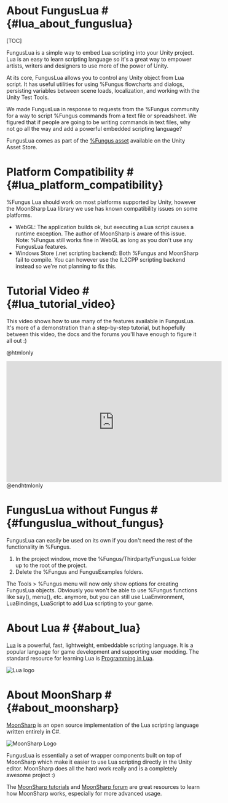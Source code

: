 # About FungusLua # {#lua_about_funguslua}
[TOC]

FungusLua is a simple way to embed Lua scripting into your Unity project. Lua is an easy to learn scripting language so it's a great way to empower artists, writers and designers to use more of the power of Unity.

At its core, FungusLua allows you to control any Unity object from Lua script. It has useful utilities for using %Fungus flowcharts and dialogs, persisting variables between scene loads, localization, and working with the Unity Test Tools. 

We made FungusLua in response to requests from the %Fungus community for a way to script %Fungus commands from a text file or spreadsheet. We figured that if people are going to be writing commands in text files, why not go all the way and add a powerful embedded scripting language?

FungusLua comes as part of the [%Fungus asset] available on the Unity Asset Store.

# Platform Compatibility # {#lua_platform_compatibility}

%Fungus Lua should work on most platforms supported by Unity, however the MoonSharp Lua library we use has known compatibility issues on some platforms. 

- WebGL: The application builds ok, but executing a Lua script causes a runtime exception. The author of MoonSharp is aware of this issue. Note: %Fungus still works fine in WebGL as long as you don't use any FungusLua features.
- Windows Store (.net scripting backend): Both %Fungus and MoonSharp fail to compile. You can however use the IL2CPP scripting backend instead so we're not planning to fix this.

# Tutorial Video # {#lua_tutorial_video}

This video shows how to use many of the features available in FungusLua. It's more of a demonstration than a step-by-step tutorial, but hopefully between this video, the docs and the forums you'll have enough to figure it all out :)

@htmlonly
<div align="center">
<iframe width="560" height="315" src="https://www.youtube.com/embed/M_Oo9FpVTos" frameborder="0" allowfullscreen></iframe>
</div>
@endhtmlonly

# FungusLua without Fungus # {#funguslua_without_fungus}

FungusLua can easily be used on its own if you don't need the rest of the functionality in %Fungus.

1. In the project window, move the %Fungus/Thirdparty/FungusLua folder up to the root of the project.
2. Delete the %Fungus and FungusExamples folders.

The Tools > %Fungus menu will now only show options for creating FungusLua objects. Obviously you won't be able to use %Fungus functions like say(), menu(), etc. anymore, but you can still use LuaEnvironment, LuaBindings, LuaScript to add Lua scripting to your game.

# About Lua # {#about_lua}

[Lua] is a powerful, fast, lightweight, embeddable scripting language. It is a popular language for game development and supporting user modding. The standard resource for learning Lua is [Programming in Lua].

![Lua logo]

# About MoonSharp # {#about_moonsharp}

[MoonSharp] is an open source implementation of the Lua scripting language written entirely in C#. 

![MoonSharp Logo]

FungusLua is essentially a set of wrapper components built on top of MoonSharp which make it easier to use Lua scripting directly in the Unity editor. MoonSharp does all the hard work really and is a completely awesome project :)

The [MoonSharp tutorials] and [MoonSharp forum] are great resources to learn how MoonSharp works, especially for more advanced usage.

[Lua]: http://www.lua.org/about.html
[%Fungus asset]: http://u3d.as/f0T
[Programming in Lua]: http://www.lua.org/pil/1.html
[MoonSharp]: http://www.moonsharp.org
[MoonSharp tutorials]: http://www.moonsharp.org/getting_started.html
[MoonSharp forum]: https://groups.google.com/forum/#!forum/moonsharp

[Lua logo]: ./fungus_lua/lua.png
[MoonSharp Logo]: ./fungus_lua/moonsharp.png